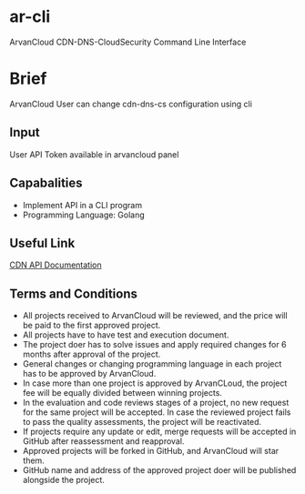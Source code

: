 # ar-cli
ArvanCloud CDN-DNS-CloudSecurity Command Line Interface

# Brief
ArvanCloud User can change cdn-dns-cs configuration using cli

## Input
User API Token available in arvancloud panel

## Capabalities
* Implement API in a CLI program
* Programming Language: Golang

## Useful Link
[CDN API Documentation](https://www.arvancloud.com/docs/api/cdn/4.0)

## Terms and Conditions
* All projects received to ArvanCloud will be reviewed, and the price will be paid to the first approved project.
* All projects have to have test and execution document.
* The project doer has to solve issues and apply required changes for 6 months after approval of the project.
* General changes or changing programming language in each project has to be approved by ArvanCloud.
* In case more than one project is approved by ArvanCLoud, the project fee will be equally divided between winning projects.
* In the evaluation and code reviews stages of a project, no new request for the same project will be accepted. In case the reviewed project fails to pass the quality assessments, the project will be reactivated.
* If projects require any update or edit, merge requests will be accepted in GitHub after reassessment and reapproval.
* Approved projects will be forked in GitHub, and ArvanCloud will star them.
* GitHub name and address of the approved project doer will be published alongside the project. 
